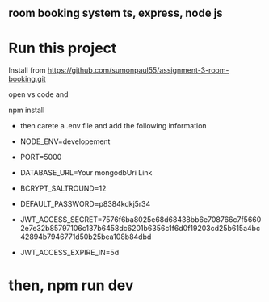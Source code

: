 ## room booking system ts, express, node js

# Run this project

Install from https://github.com/sumonpaul55/assignment-3-room-booking.git

open vs code and

npm install

- then carete a .env file and add the following information

- NODE_ENV=developement

* PORT=5000

* DATABASE_URL=Your mongodbUri Link

* BCRYPT_SALTROUND=12

* DEFAULT_PASSWORD=p8384kdkj5r34

* JWT_ACCESS_SECRET=7576f6ba8025e68d68438bb6e708766c7f56602e7e32b85797106c137b6458dc6201b6356c1f6d0f19203cd25b615a4bc42894b7946771d50b25bea108b84dbd

* JWT_ACCESS_EXPIRE_IN=5d

# then, npm run dev
